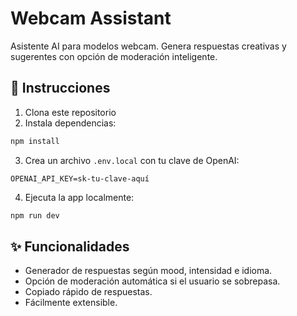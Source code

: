 # Webcam Assistant

Asistente AI para modelos webcam. Genera respuestas creativas y sugerentes con opción de moderación inteligente.

## 🚀 Instrucciones

1. Clona este repositorio
2. Instala dependencias:

```bash
npm install
```

3. Crea un archivo `.env.local` con tu clave de OpenAI:

```
OPENAI_API_KEY=sk-tu-clave-aquí
```

4. Ejecuta la app localmente:

```bash
npm run dev
```

## ✨ Funcionalidades

- Generador de respuestas según mood, intensidad e idioma.
- Opción de moderación automática si el usuario se sobrepasa.
- Copiado rápido de respuestas.
- Fácilmente extensible.
